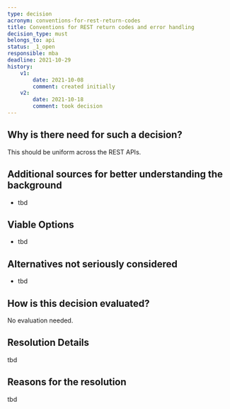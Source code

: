 ```yaml
---
type: decision
acronym: conventions-for-rest-return-codes
title: Conventions for REST return codes and error handling
decision_type: must
belongs_to: api
status: _1_open
responsible: mba
deadline: 2021-10-29
history:
    v1:
        date: 2021-10-08
        comment: created initially
    v2:
        date: 2021-10-18
        comment: took decision
---
```


## Why is there need for such a decision?

This should be uniform across the REST APIs.

## Additional sources for better understanding the background

* tbd

## Viable Options

* tbd

## Alternatives not seriously considered

* tbd

## How is this decision evaluated?

No evaluation needed.

 
## Resolution Details

tbd

## Reasons for the resolution

tbd
